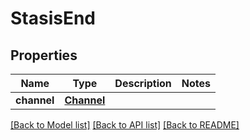 # StasisEnd

## Properties
Name | Type | Description | Notes
------------ | ------------- | ------------- | -------------
**channel** | [**Channel**](Channel.md) |  |

[[Back to Model list]](../README.md#documentation-for-models) [[Back to API list]](../README.md#documentation-for-api-endpoints) [[Back to README]](../README.md)
